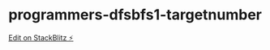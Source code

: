 # programmers-dfsbfs1-targetnumber

[Edit on StackBlitz ⚡️](https://stackblitz.com/edit/programmers-dfsbfs1-targetnumber)